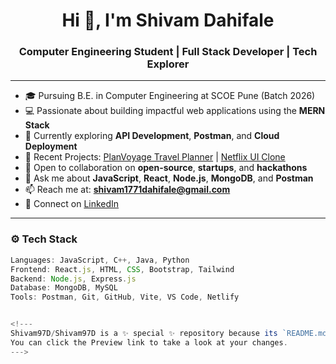 <h1 align="center">Hi 👋, I'm Shivam Dahifale</h1>
<h3 align="center">Computer Engineering Student | Full Stack Developer | Tech Explorer</h3>

---

- 🎓 Pursuing B.E. in Computer Engineering at SCOE Pune (Batch 2026)
- 💻 Passionate about building impactful web applications using the **MERN Stack**
- 🧪 Currently exploring **API Development**, **Postman**, and **Cloud Deployment**
- 🚀 Recent Projects: [PlanVoyage Travel Planner](https://plan-voyage.netlify.app/) | [Netflix UI Clone](https://github.com/Shivam97D/netflix-clone)
- 🤝 Open to collaboration on **open-source**, **startups**, and **hackathons**
- 💬 Ask me about **JavaScript**, **React**, **Node.js**, **MongoDB**, and **Postman**
- 📫 Reach me at: **shivam1771dahifale@gmail.com**
- 🔗 Connect on [LinkedIn](https://www.linkedin.com/in/shivamdahifale)

---

### ⚙️ Tech Stack
```js
Languages: JavaScript, C++, Java, Python  
Frontend: React.js, HTML, CSS, Bootstrap, Tailwind  
Backend: Node.js, Express.js  
Database: MongoDB, MySQL  
Tools: Postman, Git, GitHub, Vite, VS Code, Netlify


<!---
Shivam97D/Shivam97D is a ✨ special ✨ repository because its `README.md` (this file) appears on your GitHub profile.
You can click the Preview link to take a look at your changes.
--->
